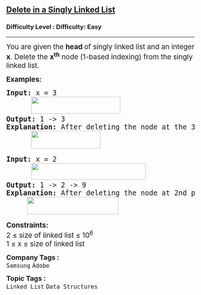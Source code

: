 <h2><a href="https://www.geeksforgeeks.org/problems/delete-a-node-in-single-linked-list/1">Delete in a Singly Linked List</a></h2><h3>Difficulty Level : Difficulty: Easy</h3><hr><div class="problems_problem_content__Xm_eO"><p><span style="font-size: 14pt;">You are given the <strong>head </strong>of singly linked list and an integer <strong>x</strong>. Delete the <strong>x<sup>th</sup></strong> node (1-based indexing) from the singly linked list. </span></p>
<p><span style="font-size: 14pt;"><strong>Examples:</strong><strong> </strong></span></p>
<pre><span style="font-size: 14pt;"><strong>Input: </strong>x = 3<br>      <img src="https://media.geeksforgeeks.org/img-practice/prod/addEditProblem/907979/Web/Other/blobid0_1754893547.webp" width="238" height="45"> <br><strong>Output: </strong>1 -&gt; 3<br><strong>Explanation: </strong>After deleting the node at the 3rd position (1-base indexing), the linked list is as<br>      <img src="https://media.geeksforgeeks.org/img-practice/prod/addEditProblem/907979/Web/Other/blobid2_1754895723.webp" width="185" height="47"></span></pre>
<pre><span style="font-size: 14pt;"><strong>Input:</strong> x = 2<strong> <br>      <img src="https://media.geeksforgeeks.org/img-practice/prod/addEditProblem/907979/Web/Other/blobid3_1754895765.webp" width="306" height="44"><br>Output: </strong>1 -&gt; 2 -&gt; 9<br><strong>Explanation: </strong>After deleting the node at 2nd position (1-based indexing), the linked list is as<br>     <img src="https://media.geeksforgeeks.org/img-practice/prod/addEditProblem/907979/Web/Other/blobid4_1754895805.webp" width="244" height="46"><br></span></pre>
<p><span style="font-size: 14pt;"><strong>Constraints:</strong><br>2 ≤ size of linked list ≤ 10<sup>6</sup><br>1 ≤ x ≤ <span style="font-family: -apple-system, BlinkMacSystemFont, 'Segoe UI', Roboto, Oxygen, Ubuntu, Cantarell, 'Open Sans', 'Helvetica Neue', sans-serif;">size of linked list</span></span></p></div><p><span style=font-size:18px><strong>Company Tags : </strong><br><code>Samsung</code>&nbsp;<code>Adobe</code>&nbsp;<br><p><span style=font-size:18px><strong>Topic Tags : </strong><br><code>Linked List</code>&nbsp;<code>Data Structures</code>&nbsp;